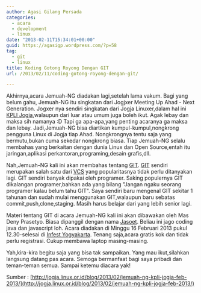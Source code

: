 ```yaml
---
author: Agasi Gilang Persada
categories:
  - acara
  - development
  - linux
date: "2013-02-11T15:34:01+00:00"
guid: https://agasigp.wordpress.com/?p=58
tag:
  - git
  - linux
title: Koding Gotong Royong Dengan GIT
url: /2013/02/11/coding-gotong-royong-dengan-git/

---
```

Akhirnya,acara Jemuah-NG diadakan lagi,setelah lama vakum. Bagi yang belum gahu, Jemuah-NG itu singkatan dari Jogjxer Meeting Up Ahad - Next Generation. Jogxer nya sendiri singkatan dari Jogja Linuxer,dalam hal ini [KPLI Jogja](http://jogja.linux.or.id),walaupun dari luar atau umum juga boleh ikut. Agak lebay dan maksa sih namanya :D Tapi ga apa-apa,yang penting acaranya ga maksa dan lebay. Jadi,Jemuah-NG bisa diartikan kumpul-kumpul,nongkrong pengguna Linux di Jogja tiap Ahad. Nongkrongnya tentu saja yang bermutu,bukan cuma sekedar nongkrong biasa. Tiap Jemuah-NG selalu membahas yang berkaitan dengan dunia Linux dan Open Source,entah itu jaringan,aplikasi perkantoran,programing,desain grafis,dll.

Nah,Jemuah-NG kali ini akan membahas tentang [GIT](http://git-scm.com/). [GIT](http://git-scm.com/) sendiri merupakan salah satu dari [VCS](http://en.wikipedia.org/wiki/Revision_control) yang popularitasnya tidak perlu ditanyakan lagi. GIT sendiri banyak dipakai oleh programer. Saking populernya GIT dikalangan programer,bahkan ada yang bilang "Jangan ngaku seorang programer kalau belum tahu GIT". Saya sendiri baru mengenal GIT sekitar 1 tahunan dan sudah mulai menggunakan GIT,walaupun baru sebatas commit,push,clone,staging. Masih harus belajar dari yang lebih senior lagi.

Materi tentang GIT di acara Jemuah-NG kali ini akan dibawakan oleh Mas Deny Prasetyo. Biasa dipanggil dengan nama [Jasoet](http://twitter.com/Jasoet). Beliau ini jago coding java dan javascript loh. Acara diadakan di Minggu 16 Februari 2013 pukul 12.30-selesai di [Infest Yogyakarta](https://foursquare.com/v/infest/4d52a0fe8a592c0f989ba79f). Tenang saja,acara gratis kok dan tidak perlu registrasi. Cukup membawa laptop masing-masing.

Yah,kira-kira begitu saja yang bisa tak sampaikan. Yang mau ikut,silahkan langsung datang pas acara. Semoga bermanfaat bagi saya pribadi dan teman-teman semua. Sampai ketemu diacara yak!

Sumber : [http://jogja.linux.or.id/blog/2013/02/jemuah-ng-kpli-jogja-feb-2013/](http://jogja.linux.or.id/blog/2013/02/jemuah-ng-kpli-jogja-feb-2013/)
